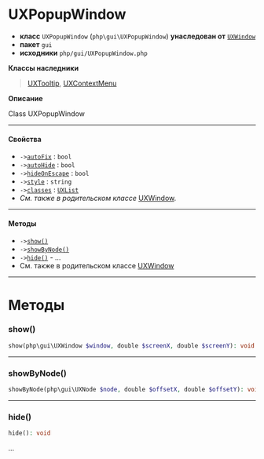 # UXPopupWindow

- **класс** `UXPopupWindow` (`php\gui\UXPopupWindow`) **унаследован от** [`UXWindow`](https://github.com/jphp-group/jphp-gui-ext/blob/master/jphp-gui-ext/api-docs/classes/php/gui/UXWindow.ru.md)
- **пакет** `gui`
- **исходники** `php/gui/UXPopupWindow.php`

**Классы наследники**

> [UXTooltip](https://github.com/jphp-group/jphp-gui-ext/blob/master/jphp-gui-ext/api-docs/classes/php/gui/UXTooltip.ru.md), [UXContextMenu](https://github.com/jphp-group/jphp-gui-ext/blob/master/jphp-gui-ext/api-docs/classes/php/gui/UXContextMenu.ru.md)

**Описание**

Class UXPopupWindow

---

#### Свойства

- `->`[`autoFix`](#prop-autofix) : `bool`
- `->`[`autoHide`](#prop-autohide) : `bool`
- `->`[`hideOnEscape`](#prop-hideonescape) : `bool`
- `->`[`style`](#prop-style) : `string`
- `->`[`classes`](#prop-classes) : [`UXList`](https://github.com/jphp-group/jphp-gui-ext/blob/master/jphp-gui-ext/api-docs/classes/php/gui/UXList.ru.md)
- *См. также в родительском классе* [UXWindow](https://github.com/jphp-group/jphp-gui-ext/blob/master/jphp-gui-ext/api-docs/classes/php/gui/UXWindow.ru.md).

---

#### Методы

- `->`[`show()`](#method-show)
- `->`[`showByNode()`](#method-showbynode)
- `->`[`hide()`](#method-hide) - _..._
- См. также в родительском классе [UXWindow](https://github.com/jphp-group/jphp-gui-ext/blob/master/jphp-gui-ext/api-docs/classes/php/gui/UXWindow.ru.md)

---
# Методы

<a name="method-show"></a>

### show()
```php
show(php\gui\UXWindow $window, double $screenX, double $screenY): void
```

---

<a name="method-showbynode"></a>

### showByNode()
```php
showByNode(php\gui\UXNode $node, double $offsetX, double $offsetY): void
```

---

<a name="method-hide"></a>

### hide()
```php
hide(): void
```
...